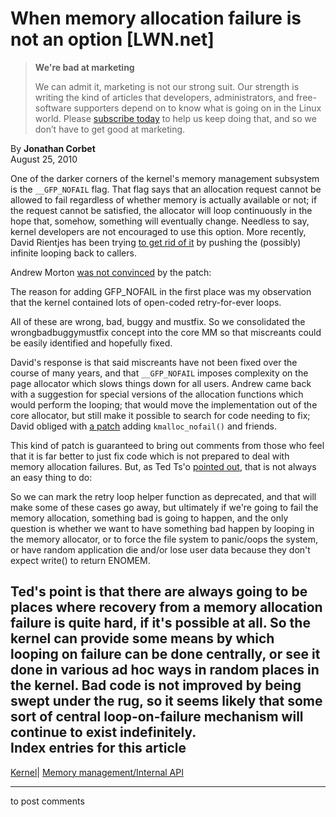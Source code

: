 # When memory allocation failure is not an option [LWN.net]

> **We're bad at marketing**
> 
> We can admit it, marketing is not our strong suit. Our strength is writing the kind of articles that developers, administrators, and free-software supporters depend on to know what is going on in the Linux world. Please [subscribe today](/Promo/nsn-bad/subscribe) to help us keep doing that, and so we don’t have to get good at marketing. 

By **Jonathan Corbet**  
August 25, 2010 

One of the darker corners of the kernel's memory management subsystem is the `__GFP_NOFAIL` flag. That flag says that an allocation request cannot be allowed to fail regardless of whether memory is actually available or not; if the request cannot be satisfied, the allocator will loop continuously in the hope that, somehow, something will eventually change. Needless to say, kernel developers are not encouraged to use this option. More recently, David Rientjes has been trying [to get rid of it](/Articles/401917/) by pushing the (possibly) infinite looping back to callers. 

Andrew Morton [was not convinced](/Articles/401918/) by the patch: 

The reason for adding GFP_NOFAIL in the first place was my observation that the kernel contained lots of open-coded retry-for-ever loops. 

All of these are wrong, bad, buggy and mustfix. So we consolidated the wrongbadbuggymustfix concept into the core MM so that miscreants could be easily identified and hopefully fixed. 

David's response is that said miscreants have not been fixed over the course of many years, and that `__GFP_NOFAIL` imposes complexity on the page allocator which slows things down for all users. Andrew came back with a suggestion for special versions of the allocation functions which would perform the looping; that would move the implementation out of the core allocator, but still make it possible to search for code needing to fix; David obliged with [a patch](http://lwn.net/Articles/401677/) adding `kmalloc_nofail()` and friends. 

This kind of patch is guaranteed to bring out comments from those who feel that it is far better to just fix code which is not prepared to deal with memory allocation failures. But, as Ted Ts'o [pointed out](/Articles/401919/), that is not always an easy thing to do: 

So we can mark the retry loop helper function as deprecated, and that will make some of these cases go away, but ultimately if we're going to fail the memory allocation, something bad is going to happen, and the only question is whether we want to have something bad happen by looping in the memory allocator, or to force the file system to panic/oops the system, or have random application die and/or lose user data because they don't expect write() to return ENOMEM. 

Ted's point is that there are always going to be places where recovery from a memory allocation failure is quite hard, if it's possible at all. So the kernel can provide some means by which looping on failure can be done centrally, or see it done in various ad hoc ways in random places in the kernel. Bad code is not improved by being swept under the rug, so it seems likely that some sort of central loop-on-failure mechanism will continue to exist indefinitely.  
Index entries for this article  
---  
[Kernel](/Kernel/Index)| [Memory management/Internal API](/Kernel/Index#Memory_management-Internal_API)  
  


* * *

to post comments 
